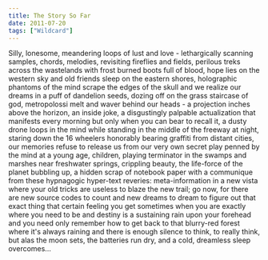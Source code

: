 ```yaml
---
title: The Story So Far
date: 2011-07-20
tags: ["Wildcard"]
---
```


Silly, lonesome, meandering loops of lust and love - lethargically scanning samples, chords, melodies, revisiting fireflies and fields, perilous treks across the wastelands with frost burned boots full of blood, hope lies on the western sky and old friends sleep on the eastern shores, holographic phantoms of the mind scrape the edges of the skull and we realize our dreams in a puff of dandelion seeds, dozing off on the grass staircase of god, metropolossi melt and waver behind our heads - a projection inches above the horizon, an inside joke, a disgustingly palpable actualization that manifests every morning but only when you can bear to recall it, a dusty drone loops in the mind while standing in the middle of the freeway at night, staring down the 16 wheelers honorably bearing graffiti from distant cities, our memories refuse to release us from our very own secret play penned by the mind at a young age, children, playing terminator in the swamps and marshes near freshwater springs, crippling beauty, the life-force of the planet bubbling up, a hidden scrap of notebook paper with a communique from these hypnagogic hyper-text reveries: meta-information in a new vista where your old tricks are useless to blaze the new trail; go now, for there are new source codes to count and new dreams to dream to figure out that exact thing that certain feeling you get sometimes when you are exactly where you need to be and destiny is a sustaining rain upon your forehead and you need only remember how to get back to that blurry-red forest where it's always raining and there is enough silence to think, to really think, but alas the moon sets, the batteries run dry, and a cold, dreamless sleep overcomes...
